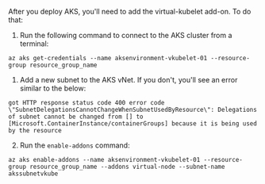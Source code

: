 After you deploy AKS, you'll need to add the virtual-kubelet add-on. To do that:

1. Run the following command to connect to the AKS cluster from a terminal:
```
az aks get-credentials --name aksenvironment-vkubelet-01 --resource-group resource_group_name
```

1. Add a new subnet to the AKS vNet. If you don't, you'll see an error similar to the below:
```
got HTTP response status code 400 error code \"SubnetDelegationsCannotChangeWhenSubnetUsedByResource\": Delegations of subnet cannot be changed from [] to [Microsoft.ContainerInstance/containerGroups] because it is being used by the resource
```

2. Run the `enable-addons` command:
```
az aks enable-addons --name aksenvironment-vkubelet-01 --resource-group resource_group_name --addons virtual-node --subnet-name akssubnetvkube
```